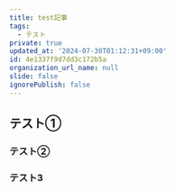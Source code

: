 ```yaml
---
title: test記事
tags:
  - テスト
private: true
updated_at: '2024-07-30T01:12:31+09:00'
id: 4e1337f9d7dd3c172b5a
organization_url_name: null
slide: false
ignorePublish: false
---
```


## テスト①

### テスト②
### テスト3
